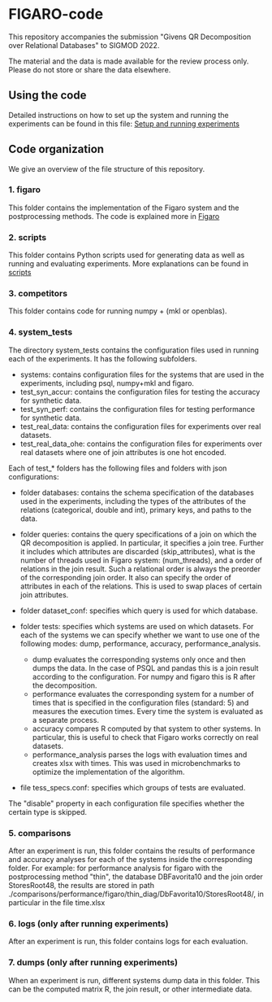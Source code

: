 # FIGARO-code

This repository accompanies the submission "Givens QR Decomposition over Relational Databases" to SIGMOD 2022.

The material and the data is made available for the review process only. Please do not store or share the data elsewhere.


## Using the code

Detailed instructions on how to set up the system and running the experiments can be found in this file: [Setup and running experiments](./USAGE.md)


## Code organization

We give an overview of the file structure of this repository.

### 1. figaro
This folder contains the implementation of the Figaro system and the postprocessing methods.
The code is explained more in [Figaro](figaro/README.MD)

### 2. scripts
This folder contains Python scripts used for generating data as well as running and evaluating experiments.
More explanations can be found in [scripts](scripts/README.MD)

### 3. competitors

This folder contains code for running numpy + (mkl or openblas).


### 4. system_tests
The directory system_tests contains the configuration files used in running each of the experiments. It has the following subfolders.

- systems: contains configuration files for the systems that are used in the experiments, including psql, numpy+mkl and figaro.
- test_syn_accur: contains the configuration files for testing the accuracy for synthetic data.
- test_syn_perf: contains the configuration files for testing performance for synthetic data.
- test_real_data: contains the configuration files for experiments over real datasets.
- test_real_data_ohe: contains the configuration files for experiments over real datasets where one of join attributes is one hot encoded.

Each of test_* folders has the following files and folders with json configurations:

- folder databases: contains the schema specification of the databases used in the experiments, including the types of the attributes of the relations (categorical, double and int),  primary keys, and paths to the data.
- folder queries: contains the query specifications of a join on which the QR decomposition is applied. In particular, it specifies a join tree. Further it  includes which attributes are discarded (skip_attributes), what is the number of threads used in Figaro system: (num_threads), and a order of relations in the join result. Such a relational order is always the preorder of the corresponding join order. It also can specify the order of attributes in each of the relations. This is used to swap places of certain join attributes.

- folder dataset_conf: specifies which query is used for which database.

- folder tests: specifies which systems are used on which datasets. For each of the systems we can specify whether we want to use one of the following modes: dump, performance, accuracy, performance_analysis.
    - dump evaluates the corresponding systems only once and then dumps the data. In the case of PSQL and pandas this is a join result according to the configuration. For numpy and figaro this is R after the decomposition.
    - performance evaluates the corresponding system for a number of times that is specified in the configuration files (standard: 5) and measures the execution times. Every time the system is evaluated as a separate process.
    - accuracy compares R computed by that system to other systems. In particular, this is useful to check that Figaro works correctly on real datasets.
    - performance_analysis parses the logs with evaluation times and creates xlsx with times. This was used in microbenchmarks to optimize the implementation of the algorithm.
- file tess_specs.conf: specifies which groups of tests are evaluated.

The "disable" property in each configuration file specifies whether the certain type is skipped.

### 5. comparisons

After an experiment is run, this folder contains the results of performance and accuracy analyses for each of the systems inside the corresponding folder. For example: for performance analysis for figaro with the postprocessing method "thin", the database DBFavorita10 and the join order StoresRoot48, the results are stored in path ./comparisons/performance/figaro/thin_diag/DbFavorita10/StoresRoot48/, in particular in the file time.xlsx

### 6. logs (only after running experiments)

After an experiment is run, this folder contains logs for each evaluation.

### 7. dumps (only after running experiments)

When an experiment is run, different systems dump data in this folder. This can be the computed matrix R, the join result, or other intermediate data.
